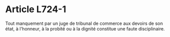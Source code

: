 # Article L724-1

<p>Tout manquement par un juge de tribunal de commerce aux devoirs de son état, à l'honneur, à la probité ou à la dignité constitue une faute disciplinaire.</p>
